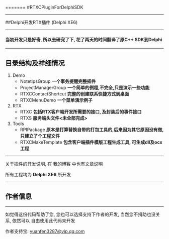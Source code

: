 =======
#RTXCPluginForDelphiSDK
***
##Delphi开发RTX插件 (Delphi XE6)
***
#### **当初开发只是好奇, 所以去研究了下, 花了两天的时间翻译了原C++ SDK到Delphi**
***
## 目录结构及祥细情况
1. Demo
   * NotetipsGroup            **一个事务提醒完整插件**
   * ProjectManagerGroup      **一个简单的例程,不完全,只是演示一些功能**       
   * RTXCContactShortcut      **完整的创建联系快捷方式到桌面**
   * RTXCMenuDemo             **一个菜单演示例子**
2. RTX
   * RTXC                     **包括RTX客户端开发所需要的接口, 及封装后的事件接口**
   * RTXS                     **服务端头文件<未全部完成>**
3. Tools
   * RPIPackage               **原本是打算替换自带的打包工具的,后来因为其它原因没有做,只建立了个工程文件**
   * RTXCMakeTemplate         **包含客户端插件模版工程生成工具, 可生成dll及ocx工程**

*** 

关于插件的开发说明, 在 [我的博客](http://blog.csdn.net/zyjying520) 中也有文章说明

所有工程均为 **Delphi XE6** 所开发

***
## 作者信息
***
如觉得这份代码帮助了您,  您也可以选择支持下作者的开发, 当然您不捐助也没关系, 依然可以
自由使用此代码来开发

作者支持宝:  yuanfen3287@vip.qq.com